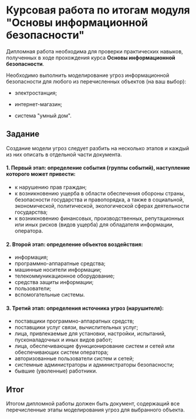 # Курсовая работа по итогам модуля "Основы информационной безопасности"

Дипломная работа необходима для проверки практических навыков, полученных в ходе прохождения курса  **Основы информационной безопасности**.

Необходимо выполнить моделирование угроз информационной безопасности для любого из перечисленных объектов (на ваш выбор):

- электростанция;

- интернет-магазин;

- система "умный дом".

  
## Задание

Создание модели угроз следует разбить на несколько этапов и каждый из них описать в отдельной части документа.

#### 1. Первый этап: определение события (группы событий), наступление которого может привести:
   - к нарушению прав граждан;
   - к возникновению ущерба в области обеспечения обороны страны, безопасности государства и правопорядка, а также в социальной, экономической, политической, экологической сферах деятельности государства;
   - к возникновению финансовых, производственных, репутационных или иных рисков (видов ущерба) для обладателя информации, оператора.
   
#### 2. Второй этап: определение объектов воздействия:
   - информация;
   - программно-аппаратные средства;
   - машинные носители информации;
   - телекоммуникационное оборудование;
   - средства защиты информации;
   - пользователи;
   - вспомогательные системы.
   
#### 3. Третий этап: определения источника угроз (нарушителя):

   - поставщики программно-аппаратных средств;
   - поставщики услуг связи, вычислительных услуг;
   - лица, привлекаемые для установки, настройки, испытаний, пусконаладочных и иных видов работ;
   - лица, обеспечивающие функционирование систем и сетей или обеспечивающих систем оператора;
   - авторизованные пользователи систем и сетей;
   - системные администраторы и администраторы безопасности;
   - бывшие (уволенные) работники.



## Итог

Итогом дипломной работы должен быть документ, содержащий все перечисленные этапы моделирования угроз для выбранного объекта.
